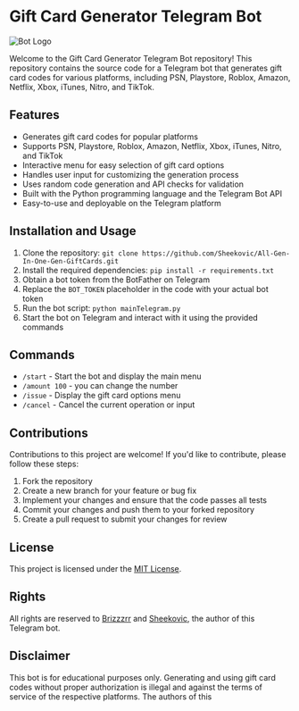<p align="center">
<h1>Gift Card Generator Telegram Bot</h1>


  <img src="https://avatars.githubusercontent.com/u/126974455?v=4" alt="Bot Logo">
</p>

<p>Welcome to the Gift Card Generator Telegram Bot repository! This repository contains the source code for a Telegram bot that generates gift card codes for various platforms, including PSN, Playstore, Roblox, Amazon, Netflix, Xbox, iTunes, Nitro, and TikTok.</p>

<h2>Features</h2>

<ul>
  <li>Generates gift card codes for popular platforms</li>
  <li>Supports PSN, Playstore, Roblox, Amazon, Netflix, Xbox, iTunes, Nitro, and TikTok</li>
  <li>Interactive menu for easy selection of gift card options</li>
  <li>Handles user input for customizing the generation process</li>
  <li>Uses random code generation and API checks for validation</li>
  <li>Built with the Python programming language and the Telegram Bot API</li>
  <li>Easy-to-use and deployable on the Telegram platform</li>
</ul>

<h2>Installation and Usage</h2>

<ol>
  <li>Clone the repository: <code>git clone https://github.com/Sheekovic/All-Gen-In-One-Gen-GiftCards.git</code></li>
  <li>Install the required dependencies: <code>pip install -r requirements.txt</code></li>
  <li>Obtain a bot token from the BotFather on Telegram</li>
  <li>Replace the <code>BOT_TOKEN</code> placeholder in the code with your actual bot token</li>
  <li>Run the bot script: <code>python mainTelegram.py</code></li>
  <li>Start the bot on Telegram and interact with it using the provided commands</li>
</ol>

<h2>Commands</h2>

<ul>
  <li><code>/start</code> - Start the bot and display the main menu</li>
  <li><code>/amount 100</code> - you can change the number</li>
  <li><code>/issue</code> - Display the gift card options menu</li>
  <li><code>/cancel</code> - Cancel the current operation or input</li>
</ul>

<h2>Contributions</h2>

<p>Contributions to this project are welcome! If you'd like to contribute, please follow these steps:</p>

<ol>
  <li>Fork the repository</li>
  <li>Create a new branch for your feature or bug fix</li>
  <li>Implement your changes and ensure that the code passes all tests</li>
  <li>Commit your changes and push them to your forked repository</li>
  <li>Create a pull request to submit your changes for review</li>
</ol>

<h2>License</h2>

<p>This project is licensed under the <a href="LICENSE">MIT License</a>.</p>

<h2>Rights</h2>

<p>All rights are reserved to <a href="https://github.com/brizzzrr">Brizzzrr</a> and <a href="https://github.com/Sheekovic">Sheekovic</a>, the author of this Telegram bot.</p>

<h2>Disclaimer</h2>

<p>This bot is for educational purposes only. Generating and using gift card codes without proper authorization is illegal and against the terms of service of the respective platforms. The authors of this
